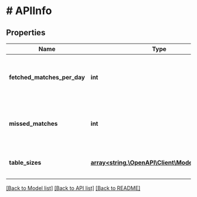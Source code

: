 # # APIInfo

## Properties

Name | Type | Description | Notes
------------ | ------------- | ------------- | -------------
**fetched_matches_per_day** | **int** | The number of matches fetched in the last 24 hours. | [optional]
**missed_matches** | **int** | The number of matches that have not been fetched. | [optional]
**table_sizes** | [**array<string,\OpenAPI\Client\Model\TableSize>**](TableSize.md) | The sizes of all tables in the database. | [optional]

[[Back to Model list]](../../README.md#models) [[Back to API list]](../../README.md#endpoints) [[Back to README]](../../README.md)
